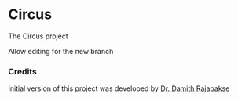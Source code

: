 # Circus

The Circus project

Allow editing for the new branch
### Credits

Initial version of this project was developed by [Dr. Damith Rajapakse](https://github.com/damithc)
